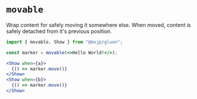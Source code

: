 # `movable`
Wrap content for safely moving it somewhere else. When moved, content is safely detached from it's previous position.
```jsx
import { movable, Show } from "@mxjp/gluon";

const marker = movable(<>Hello World!</>);

<Show when={a}>
  {() => marker.move()}
</Show>
<Show when={b}>
  {() => marker.move()}
</Show>
```
